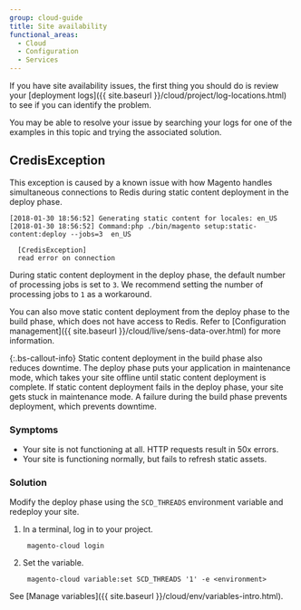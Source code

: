 ```yaml
---
group: cloud-guide
title: Site availability
functional_areas:
  - Cloud
  - Configuration
  - Services
---
```


If you have site availability issues, the first thing you should do is review your [deployment logs]({{ site.baseurl }}/cloud/project/log-locations.html) to see if you can identify the problem.

You may be able to resolve your issue by searching your logs for one of the examples in this topic and trying the associated solution.

## CredisException

This exception is caused by a known issue with how Magento handles simultaneous connections to Redis during static content deployment in the deploy phase.

    [2018-01-30 18:56:52] Generating static content for locales: en_US
    [2018-01-30 18:56:52] Command:php ./bin/magento setup:static-content:deploy --jobs=3  en_US

      [CredisException]
      read error on connection

During static content deployment in the deploy phase, the default number of processing jobs is set to `3`. We recommend setting the number of processing jobs to `1` as a workaround.

You can also move static content deployment from the deploy phase to the build phase, which does not have access to Redis. Refer to [Configuration management]({{ site.baseurl }}/cloud/live/sens-data-over.html) for more information.

 {:.bs-callout-info}
Static content deployment in the build phase also reduces downtime. The deploy phase puts your application in maintenance mode, which takes your site offline until static content deployment is complete. If static content deployment fails in the deploy phase, your site gets stuck in maintenance mode. A failure during the build phase prevents deployment, which prevents downtime.

### Symptoms

-  Your site is not functioning at all. HTTP requests result in 50x errors.
-  Your site is functioning normally, but fails to refresh static assets.

### Solution

Modify the deploy phase using the `SCD_THREADS` environment variable and redeploy your site.

1. In a terminal, log in to your project.

        magento-cloud login

1. Set the variable.

        magento-cloud variable:set SCD_THREADS '1' -e <environment>

See [Manage variables]({{ site.baseurl }}/cloud/env/variables-intro.html).
